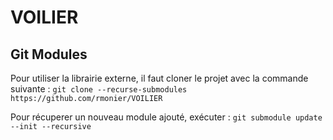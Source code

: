 # VOILIER

## Git Modules

Pour utiliser la librairie externe, il faut cloner le projet avec la commande suivante :
```git clone --recurse-submodules https://github.com/rmonier/VOILIER```

Pour récuperer un nouveau module ajouté, exécuter :
```git submodule update --init --recursive```
